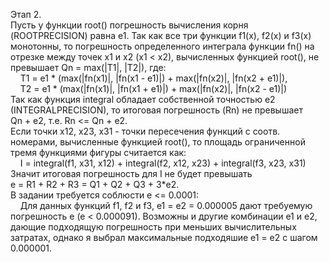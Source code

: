 Этап 2.  
Пусть у функции root() погрешность вычисления корня (ROOTPRECISION) равна e1. Так как все три функции f1(x), f2(x) и f3(x) монотонны, то погрешность определенного интеграла функции fn() на отрезке между точек x1 и x2 (x1 < x2), вычисленных функцией root(), не превышает Qn&nbsp;=&nbsp;max(|T1|,&nbsp;|T2|), где:  
&nbsp;&nbsp;&nbsp;&nbsp;T1 = e1 * (max(|fn(x1)|, |fn(x1 - e1)|) + max(|fn(x2)|, |fn(x2 + e1)|),  
&nbsp;&nbsp;&nbsp;&nbsp;T2 = e1 * (max(|fn(x1)|, |fn(x1 + e1)|) + max(|fn(x2)|, |fn(x2 - e1)|)  
Так как функция integral обладает собственной точностью e2 (INTEGRALPRECISION), то итоговая погрешность (Rn) не превышает Qn&nbsp;+&nbsp;e2, т.е. Rn&nbsp;<=&nbsp;Qn&nbsp;+&nbsp;e2.  
Если точки x12, x23, x31 - точки пересечения функций с соотв. номерами, вычисленные функцией root(), то площадь ограниченной тремя функциями фигуры считается как:  
&nbsp;&nbsp;&nbsp;&nbsp;I&nbsp;=&nbsp;integral(f1,&nbsp;x31,&nbsp;x12)&nbsp;+&nbsp;integral(f2,&nbsp;x12,&nbsp;x23)&nbsp;+&nbsp;integral(f3,&nbsp;x23,&nbsp;x31)  
Значит итоговая погрешность для I не будет превышать e&nbsp;=&nbsp;R1&nbsp;+&nbsp;R2&nbsp;+&nbsp;R3&nbsp;=&nbsp;Q1&nbsp;+&nbsp;Q2&nbsp;+&nbsp;Q3&nbsp;+&nbsp;3*e2.  
В задании требуется соблюсти e&nbsp;<=&nbsp;0.0001:  
&nbsp;&nbsp;&nbsp;&nbsp;Для данных функций f1, f2 и f3, e1&nbsp;=&nbsp;e2&nbsp;=&nbsp;0.000005 дают требуемую погрешность e&nbsp;(e&nbsp;<&nbsp;0.000091). Возможны и другие комбинации e1 и e2, дающие подходящую   погрешность при меньших вычислительных затратах, однако я выбрал максимальные подходяшие e1&nbsp;=&nbsp;e2 с шагом 0.000001.
